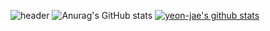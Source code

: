 ![header](https://capsule-render.vercel.app/api?type=wave&color=auto&height=200&section=header&text=yeon%20-jae&fontSize=50)
![Anurag's GitHub stats](https://github-readme-stats.vercel.app/api?username=yeon-jae&show_icons=true&theme=radical)
[![yeon-jae's github stats](https://github-readme-stats.vercel.app/api/top-langs/?username=yeon-jae&show_icons=true&hide_border=true&title_color=004386&icon_color=004386&layout=compact)](https://github.com/yeon-jae)

